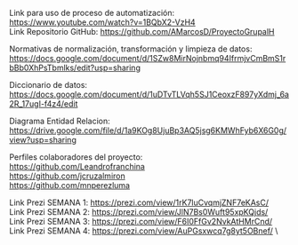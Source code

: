 Link para uso de proceso de automatización: https://www.youtube.com/watch?v=1BQbX2-VzH4 \
Link Repositorio GitHub: https://github.com/AMarcosD/ProyectoGrupalH

Normativas de normalización, transformación y limpieza de datos:
https://docs.google.com/document/d/1SZw8MirNojnbmq94IfrmjvCmBmS1rbBb0XhPsTbmlks/edit?usp=sharing

Diccionario de datos:\
https://docs.google.com/document/d/1uDTvTLVqh5SJ1CeoxzF897yXdmj_6a2R_17ugI-f4z4/edit 

Diagrama Entidad Relacion:
https://drive.google.com/file/d/1a9KOg8UjuBp3AQ5jsg6KMWhFyb6X6G0g/view?usp=sharing

Perfiles colaboradores del proyecto:\
  https://github.com/Leandrofranchina \
  https://github.com/jcruzalmiron \
  https://github.com/mnperezluma 


Link Prezi SEMANA 1: https://prezi.com/view/1rK7luCvqmjZNF7eKAsC/ \
Link Prezi SEMANA 2: https://prezi.com/view/JlN7Bs0Wuft95xpKQjds/ \
Link Prezi SEMANA 3: https://prezi.com/view/F6I0FfGv2NvkAtHMrCnd/ \
Link Prezi SEMANA 4: https://prezi.com/view/AuPGsxwcq7g8yt5OBnef/ \
